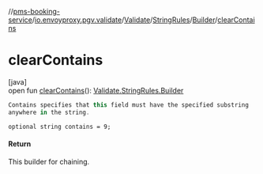 //[pms-booking-service](../../../../../index.md)/[io.envoyproxy.pgv.validate](../../../index.md)/[Validate](../../index.md)/[StringRules](../index.md)/[Builder](index.md)/[clearContains](clear-contains.md)

# clearContains

[java]\
open fun [clearContains](clear-contains.md)(): [Validate.StringRules.Builder](index.md)

```kotlin
Contains specifies that this field must have the specified substring
anywhere in the string.

```
`optional string contains = 9;`

#### Return

This builder for chaining.